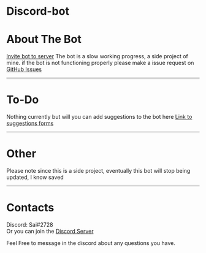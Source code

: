 # Discord-bot
# About The Bot
[Invite bot to server](https://discordapp.com/api/oauth2/authorize?client_id=314578387031162882&permissions=402730064&scope=bot)
The bot is a slow working progress, a side project of mine.
if the bot is not functioning properly please make a issue request on [GitHub Issues](https://github.com/saiv123/discord-bot/issues)
***
# To-Do
Nothing currently but will you can add suggestions to the bot here [Link to suggestions forms](https://forms.gle/oiAhSD5c948G6Lhg8)
***
# Other
Please note since this is a side project, eventually this bot will stop being updated, I know saved
***
# Contacts
Discord: Sai#2728<br>
Or you can join the [Discord Server](https://discord.gg/gYhRdk7)

Feel Free to message in the discord about any questions you have.
